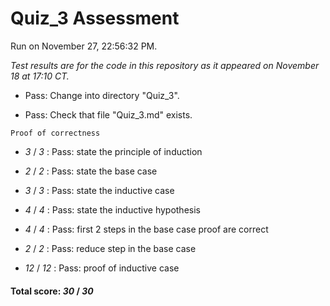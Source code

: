 # Quiz_3 Assessment

Run on November 27, 22:56:32 PM.

*Test results are for the code in this repository as it appeared on November 18 at 17:10 CT.*

+ Pass: Change into directory "Quiz_3".

+ Pass: Check that file "Quiz_3.md" exists.

``Proof of correctness``

+  _3_ / _3_ : Pass: state the principle of induction

    

+  _2_ / _2_ : Pass: state the base case

    

+  _3_ / _3_ : Pass: state the inductive case

    

+  _4_ / _4_ : Pass: state the inductive hypothesis

    

+  _4_ / _4_ : Pass: first 2 steps in the base case proof are correct

    

+  _2_ / _2_ : Pass: reduce step in the base case

    

+  _12_ / _12_ : Pass: proof of inductive case

    

#### Total score: _30_ / _30_

